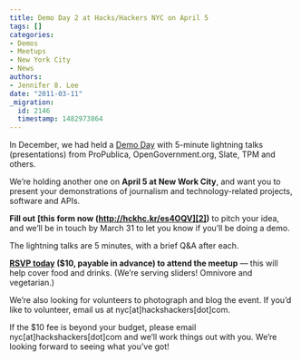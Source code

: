 ```yaml
---
title: Demo Day 2 at Hacks/Hackers NYC on April 5
tags: []
categories:
- Demos
- Meetups
- New York City
- News
authors:
- Jennifer 8. Lee
date: "2011-03-11"
_migration:
  id: 2146
  timestamp: 1482973864
---
```


In December, we had held a [Demo Day][1] with 5-minute lightning talks (presentations) from ProPublica, OpenGovernment.org, Slate, TPM and others.

We&#8217;re holding another one on **April 5 at New Work City**, and want you to present your demonstrations of journalism and technology-related projects, software and APIs.

**Fill out** **[this form now (http://hckhc.kr/es4OQV][2])** to pitch your idea, and we&#8217;ll be in touch by March 31 to let you know if you&#8217;ll be doing a demo.

The lightning talks are 5 minutes, with a brief Q&A after each.

**[RSVP today][3] ($10, payable in advance) to attend the meetup** — this will help cover food and drinks. (We&#8217;re serving sliders! Omnivore and vegetarian.)

We&#8217;re also looking for volunteers to photograph and blog the event. If you&#8217;d like to volunteer, email us at nyc[at]hackshackers[dot]com.

If the $10 fee is beyond your budget, please email nyc[at]hackshackers[dot]com and we&#8217;ll work things out with you. We&#8217;re looking forward to seeing what you&#8217;ve got!

 [1]: http://meetupnyc.hackshackers.com/events/15400309/
 [2]: http://j.mp/gHsmFm
 [3]: http://meetupnyc.hackshackers.com/events/16882913/